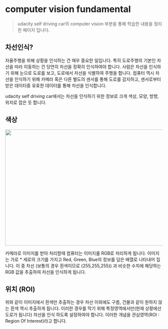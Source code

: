# computer vision fundamental

> udacity self driving car의 computer vision 부분을 통해 학습한 내용을 정리한 페이지 입니다. 

## 차선인식?
자율주행을 위해 상황을 인식하는 건 매우 중요한 일입니다. 특히 도로주행의 기본인 차선을 따라 이동하는 건 당연히 차선을 정확히 인식하여야 합니다.
사람은 차선을 인식하기 위해 눈으로 도로를 보고, 도로에서 차선을 식별하여 주행을 합니다. 
컴퓨터 역시 차선을 인식하기 위해 카메라 혹은 다른 별도의 센서를 통해 도로를 감지하고, 센서로부터 받은 데이터중 유효한 데이터를 통해 차선을 인식합니다.

udacity self driving car에서는 차선을 인식하기 위한 정보로 크게 색상, 모양, 방향, 위치로 잡은 듯 합니다.

## 색상

<img src="/computervision/RGB.PNG"  width="700" height="370">

카메라로 이미지를 받아 처리할때 컴퓨터는 이미지를 RGB로 처리하게 됩니다. 이미지는 가로 * 세로의 크기를 가지고 Red, Green, Blue의 정보를 담은 배열로 나타내어 집니다. 
이 중 차선 (보통의 경우 흰색이므로  (255,255,255)) 과 비슷한 수치에 해당하는 RGB 값을 추출하여 차선을 인식하게 됩니다.

## 위치 (ROI)
위와 같이 이미지에서 흰색만 추출하는 경우 차선 이외에도 구름, 건물과 같이 원하지 않는 흰색 역시 추출하게 됩니다. 
이러한 경우를 막기 위해 특정영역에서만(현재 상황에선 도로가 됩니다) 차선을 인식 하도록 설정하여야 합니다. 
이러한 개념을 관심영역(ROI : Region Of Interest)라고 합니다.
